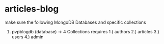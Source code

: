 # articles-blog
 make sure the following MongoDB Databases and specific collections 
1. pvpblogdb (database)  -> 4 Collections requires
                            1.) authors
                            2.) articles
                            3.) users
                            4.) admin
                
